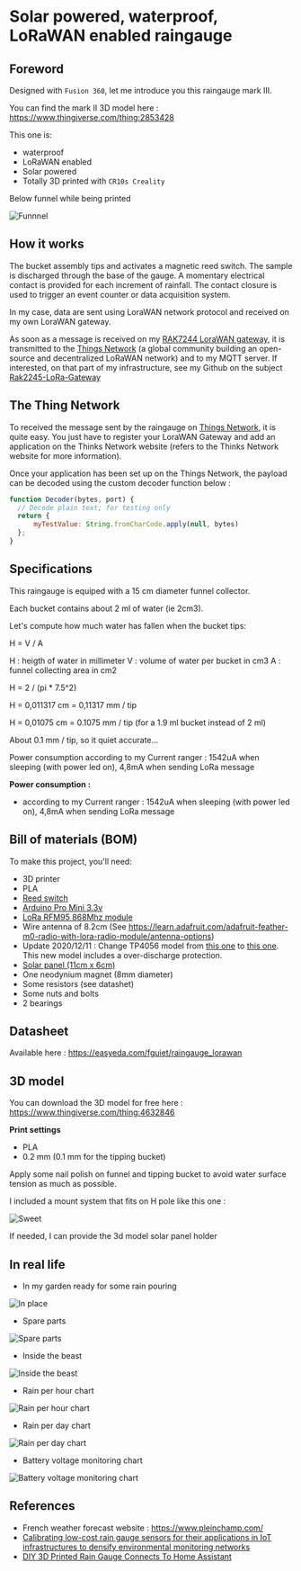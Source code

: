# Solar powered, waterproof, LoRaWAN enabled raingauge

## Foreword

Designed with `Fusion 360`, let me introduce you this raingauge mark III.

You can find the mark II 3D model here : <https://www.thingiverse.com/thing:2853428>

This one is:

* waterproof
* LoRaWAN enabled 
* Solar powered
* Totally 3D printed with `CR10s Creality`

Below funnel while being printed

![Funnnel](images/3d_printing_funnel.jpg)

## How it works

The bucket assembly tips and activates a magnetic reed switch. The sample is discharged through the base of the gauge. A momentary electrical contact is provided for each increment of rainfall. The contact closure is used to trigger an event counter or data acquisition system.

In my case, data are sent using LoraWAN network protocol and received on my own LoraWAN gateway. 

As soon as a message is received on my [RAK7244 LoraWAN gateway](https://docs.rakwireless.com/Product-Categories/WisGate/RAK7244/Datasheet/), it is transmitted to the [Things Network](https://console.thethingsnetwork.org/) (a global community building an open-source and decentralized LoRaWAN network) and to my MQTT server. If interested, on that part of my infrastructure, see my Github on the subject [Rak2245-LoRa-Gateway](https://github.com/fguiet/rak2245-lora-gateway)

## The Thing Network

To received the message sent by the raingauge on [Things Network](https://console.thethingsnetwork.org/), it is quite easy. You just have to register your LoraWAN Gateway and add an application on the Thinks Network website (refers to the Thinks Network website for more information).

Once your application has been set up on the Things Network, the payload can be decoded using the custom decoder function below :

```javascript
function Decoder(bytes, port) {
  // Decode plain text; for testing only 
  return {
      myTestValue: String.fromCharCode.apply(null, bytes)
  };
}
```

## Specifications

This raingauge is equiped with a 15 cm diameter funnel collector.

Each bucket contains about 2 ml of water (ie 2cm3).

Let's compute how much water has fallen when the bucket tips:

H = V / A

H : heigth of water in millimeter
V : volume of water per bucket in cm3
A : funnel collecting area in cm2

H = 2 / (pi * 7.5^2)

H = 0,011317 cm = 0,11317 mm / tip

H = 0,01075 cm = 0.1075 mm / tip (for a 1.9 ml bucket instead of 2 ml)

About 0.1 mm / tip, so it quiet accurate...

Power consumption according to my Current ranger : 1542uA when sleeping (with power led on), 4,8mA when sending LoRa message

**Power consumption :**
  *  according to my Current ranger : 1542uA when sleeping (with power led on), 4,8mA when sending LoRa message

## Bill of materials (BOM)

To make this project, you'll need:

* 3D printer
* PLA
* [Reed switch](https://www.aliexpress.com/item/4000773848015.html?spm=a2g0o.productlist.0.0.6f027b5fBwPqxL&algo_pvid=b5b1a177-ee7e-49fa-8f22-be5060c7e28b&algo_expid=b5b1a177-ee7e-49fa-8f22-be5060c7e28b-0&btsid=0b0a0ae216042361074937033ebc77&ws_ab_test=searchweb0_0,searchweb201602_,searchweb201603_)
* [Arduino Pro Mini 3.3v](https://www.aliexpress.com/item/32672852945.html?spm=a2g0s.9042311.0.0.27424c4dh7WlyZ)
* [LoRa RFM95 868Mhz module](https://www.aliexpress.com/item/32817685871.html?spm=a2g0o.productlist.0.0.554d3685gCSILO&algo_pvid=76c14e05-7b66-4f08-b3e8-dec80086132e&algo_expid=76c14e05-7b66-4f08-b3e8-dec80086132e-0&btsid=2100bb4916042366878406560e9db8&ws_ab_test=searchweb0_0,searchweb201602_,searchweb201603_)
* Wire antenna of 8.2cm (See <https://learn.adafruit.com/adafruit-feather-m0-radio-with-lora-radio-module/antenna-options>)
* Update 2020/12/11 : Change TP4056 model from [this one](https://fr.aliexpress.com/item/32705078422.html) to [this one](https://components101.com/tp4056a-li-ion-battery-chargingdischarging-module). This new model includes a over-discharge protection.
* [Solar panel (11cm x 6cm)](https://www.aliexpress.com/item/4001226159917.html?spm=a2g0o.productlist.0.0.79c12cd9WfbBvi&algo_pvid=3dd3dc3c-4313-4cef-8e06-cd81e0430700&algo_expid=3dd3dc3c-4313-4cef-8e06-cd81e0430700-5&btsid=2100bdf016042369306381454e450d&ws_ab_test=searchweb0_0,searchweb201602_,searchweb201603_)
* One neodynium magnet (8mm diameter)
* Some resistors (see datashet)
* Some nuts and bolts
* 2 bearings

## Datasheet

Available here : <https://easyeda.com/fguiet/raingauge_lorawan>

## 3D model

You can download the 3D model for free here : <https://www.thingiverse.com/thing:4632846>

**Print settings**

* PLA
* 0.2 mm (0.1 mm for the tipping bucket)

Apply some nail polish on funnel and tipping bucket to avoid water surface tension as much as possible.

I included a mount system that fits on H pole like this one : 

![Sweet](images/h_pole.jpg)

If needed, I can provide the 3d model solar panel holder

## In real life

* In my garden ready for some rain pouring

![In place](images/inplace.jpg)

* Spare parts

![Spare parts](images/spare_parts.jpg)

* Inside the beast

![Inside the beast](images/bottom.jpg)

* Rain per hour chart

![Rain per hour chart](images/rain_per_hour.jpg)

* Rain per day chart

![Rain per day chart](images/rain_per_day.jpg)

* Battery voltage monitoring chart

![Battery voltage monitoring chart](images/battery_voltage.jpg)

## References

* French weather forecast website : <https://www.pleinchamp.com/>
* [Calibrating low-cost rain gauge sensors for their applications in IoT infrastructures to densify environmental monitoring networks](https://gi.copernicus.org/preprints/gi-2023-7/)
* [DIY 3D Printed Rain Gauge Connects To Home Assistant](https://hackaday.com/2023/05/30/diy-3d-printed-rain-gauge-connects-to-home-assistant/)

